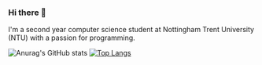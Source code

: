 ### Hi there 👋

I'm a second year computer science student at Nottingham Trent University (NTU) with a passion for programming.

<!--
**JamieVoce/JamieVoce** is a ✨ _special_ ✨ repository because its `README.md` (this file) appears on your GitHub profile.

Here are some ideas to get you started:

- 🔭 I’m currently working on ...
- 🌱 I’m currently learning ...
- 👯 I’m looking to collaborate on ...
- 🤔 I’m looking for help with ...
- 💬 Ask me about ...
- 📫 How to reach me: ...
- 😄 Pronouns: ...
- ⚡ Fun fact: ...
-->

![Anurag's GitHub stats](https://github-readme-stats.vercel.app/api?username=JamieVoce&show_icons=true&theme=radical) [![Top Langs](https://github-readme-stats.vercel.app/api/top-langs/?username=JamieVoce&theme=radical)](https://github.com/anuraghazra/github-readme-stats)
